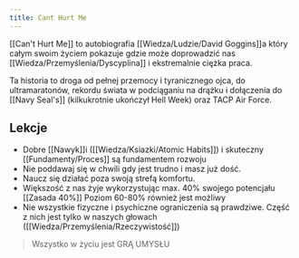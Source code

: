 ```yaml
---
title: Cant Hurt Me
---
```


[[Can't Hurt Me]] to autobiografia [[Wiedza/Ludzie/David Goggins]]a który całym swoim życiem pokazuje gdzie może doprowadzić nas [[Wiedza/Przemyślenia/Dyscyplina]] i ekstremalnie ciężka praca. 

Ta historia to droga od pełnej przemocy i tyranicznego ojca, do ultramaratonów, rekordu świata w podciąganiu na drążku i dołączenia do [[Navy Seal's]] (kilkukrotnie ukończył Hell Week) oraz TACP Air Force. 

## Lekcje
- Dobre [[Nawyk]]i ([[Wiedza/Ksiazki/Atomic Habits]]) i skuteczny [[Fundamenty/Proces]] są fundamentem rozwoju
- Nie poddawaj się w chwili gdy jest trudno i masz już dość. 
- Naucz się działać poza swoją strefą komfortu.
- Większość z nas żyje wykorzystując max. 40% swojego potencjału [[Zasada 40%]] Poziom 60-80% również jest możliwy 
- Nie wszystkie fizyczne i psychiczne ograniczenia są prawdziwe. Część z nich jest tylko w naszych głowach ([[Wiedza/Przemyślenia/Rzeczywistość]])

> Wszystko w życiu jest GRĄ UMYSŁU